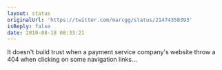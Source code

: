 ```yaml
---
layout: status
originalUrl: 'https://twitter.com/marcgg/status/21474358393'
isReply: false
date: 2010-08-18 08:33:21
---
```


It doesn't build trust when a payment service company's website throw a 404 when clicking on some navigation links...
